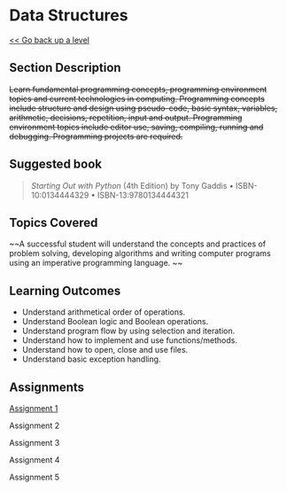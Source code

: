 # Data Structures

[<< Go back up a level](/Year_Two/Year_Two.md)

## Section Description

~~Learn fundamental programming concepts, programming environment topics and current technologies in computing. Programming concepts include structure and design using pseudo-code, basic syntax, variables, arithmetic, decisions, repetition, input and output. Programming environment topics include editor use, saving, compiling, running and debugging. Programming projects are required.~~

## Suggested book 

> *Starting Out with Python* (4th Edition) by Tony Gaddis • ISBN-10:0134444329 • ISBN-13:9780134444321

## Topics Covered 

~~A successful student will understand the concepts and practices of problem solving, developing algorithms and writing computer programs using an imperative programming language. ~~

## Learning Outcomes 

*   Understand arithmetical order of operations.
*   Understand Boolean logic and Boolean operations.
*   Understand program flow by using selection and iteration.
*   Understand how to implement and use functions/methods.
*   Understand how to open, close and use files.
*   Understand basic exception handling.

## Assignments

[Assignment 1](Assignment1.md)

Assignment 2

Assignment 3

Assignment 4

Assignment 5
